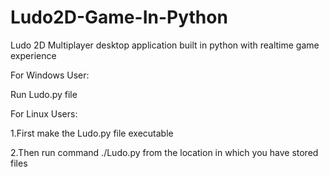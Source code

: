 # Ludo2D-Game-In-Python
Ludo 2D Multiplayer desktop application built in python with realtime game experience

For Windows User:

  Run Ludo.py file
  
For Linux Users:

1.First make the Ludo.py file executable

2.Then run command ./Ludo.py from the location in which you have stored files
